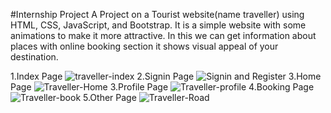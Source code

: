 #Internship Project
A Project on a Tourist website(name traveller) using HTML, CSS, JavaScript, and Bootstrap.
 It is a simple website with some animations to make it more attractive.
In this we can get information about places with online booking section it shows visual appeal of your destination.

1.Index Page
![traveller-index](https://user-images.githubusercontent.com/71631525/131987572-99b96c04-0cee-4fb9-8b64-db970b1b7ac9.png)
2.Signin Page
![Signin and Register](https://user-images.githubusercontent.com/71631525/131987689-5299d51d-8450-4d9a-9aa4-bf76ceea5ec3.png)
3.Home Page
![Traveller-Home](https://user-images.githubusercontent.com/71631525/131987599-60e56b20-b8d3-4ccc-97a1-4940cf575202.png)
3.Profile Page
![Traveller-profile](https://user-images.githubusercontent.com/71631525/131987579-bb4b1782-aa95-434a-994e-936eaebc6165.png)
4.Booking Page
![Traveller-book](https://user-images.githubusercontent.com/71631525/131987586-1222ab6b-0487-481c-a918-355c09e75995.png)
5.Other Page
![Traveller-Road](https://user-images.githubusercontent.com/71631525/131987935-c9dfa0b4-4a22-4d33-8678-88f7a94b9da9.png)



